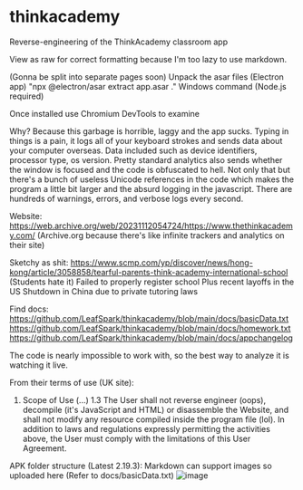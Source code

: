 # thinkacademy
Reverse-engineering of the ThinkAcademy classroom app

View as raw for correct formatting because I'm too lazy to use markdown.

(Gonna be split into separate pages soon)
Unpack the asar files (Electron app)
"npx @electron/asar extract app.asar ."
Windows command (Node.js required)

Once installed use Chromium DevTools to examine

Why? Because this garbage is horrible, laggy and the app sucks.
Typing in things is a pain, it logs all of your keyboard strokes and sends data about your computer overseas.
Data included such as device identifiers, processor type, os version. Pretty standard analytics also sends
whether the window is focused and the code is obfuscated to hell. Not only that but there's a bunch of useless
Unicode references in the code which makes the program a little bit larger and the absurd logging in the javascript.
There are hundreds of warnings, errors, and verbose logs every second.

Website: https://web.archive.org/web/20231112054724/https://www.thethinkacademy.com/
(Archive.org because there's like infinite trackers and analytics on their site)

Sketchy as shit:
https://www.scmp.com/yp/discover/news/hong-kong/article/3058858/tearful-parents-think-academy-international-school
(Students hate it)
Failed to properly register school
Plus recent layoffs in the US
Shutdown in China due to private tutoring laws

Find docs:
https://github.com/LeafSpark/thinkacademy/blob/main/docs/basicData.txt
https://github.com/LeafSpark/thinkacademy/blob/main/docs/homework.txt
https://github.com/LeafSpark/thinkacademy/blob/main/docs/appchangelog

The code is nearly impossible to work with, so the best way to analyze it is watching it live.

From their terms of use (UK site):
1. Scope of Use
   (...)
1.3 
  The User shall not reverse engineer (oops), decompile (it's JavaScript and HTML) or disassemble the Website, and shall not modify any resource compiled inside the program file (lol). In addition to laws and regulations expressly permitting the activities above, the User must comply with the limitations of this User Agreement.

APK folder structure (Latest 2.19.3): Markdown can support images so uploaded here (Refer to docs/basicData.txt)
![image](https://github.com/LeafSpark/thinkacademy/assets/78000825/57a70228-e081-436a-acb7-adbc56248713)


